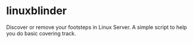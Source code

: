 # linuxblinder
Discover or remove your footsteps in Linux Server. A simple script to help you do basic covering track.
